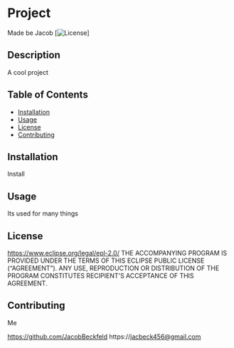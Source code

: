 # Project 
  Made be Jacob
[![License](https://img.shields.io/badge/License-EPL%201.0-red.svg)]

## Description
A cool project
## Table of Contents 
* [Installation](#installation)
* [Usage](#usage)
* [License](#license)
* [Contributing](#contributing)
## Installation
Install

## Usage
Its used for many things

## License
https://www.eclipse.org/legal/epl-2.0/
THE ACCOMPANYING PROGRAM IS PROVIDED UNDER THE TERMS OF THIS ECLIPSE PUBLIC LICENSE (“AGREEMENT”). ANY USE, REPRODUCTION OR DISTRIBUTION OF THE PROGRAM CONSTITUTES RECIPIENT'S ACCEPTANCE OF THIS AGREEMENT.

## Contributing
Me

https://github.com/JacobBeckfeld
https://jacbeck456@gmail.com

